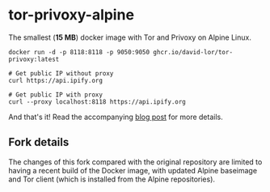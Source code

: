 # tor-privoxy-alpine

The smallest (**15 MB**) docker image with Tor and Privoxy on Alpine Linux.

```
docker run -d -p 8118:8118 -p 9050:9050 ghcr.io/david-lor/tor-privoxy:latest

# Get public IP without proxy
curl https://api.ipify.org

# Get public IP with proxy
curl --proxy localhost:8118 https://api.ipify.org
```

And that's it! Read the accompanying [blog post](https://medium.com/@rdsubhas/docker-image-with-tor-privoxy-and-a-process-manager-under-15-mb-c9e344111b61) for more details.

## Fork details

The changes of this fork compared with the original repository are limited to having a recent build of the Docker image, with updated Alpine baseimage and Tor client (which is installed from the Alpine repositories).

